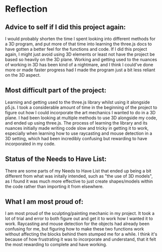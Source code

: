 # Reflection

## Advice to self if I did this project again:
I would probably shorten the time I spent looking into different methods for a 3D program, and put more of that time into learning the three.js docs to have gotten a better feel for the functions and code. If I did this project again, I might just avoid using 3D elements or least not have the project be based so heavily on the 3D plane. Working and getting used to the nuances of working in 3D has been kind of a nightmare, and I think I could've done more or made faster progress had I made the program just a bit less reliant on the 3D aspect.

## Most difficult part of the project:

Learning and getting used to the three.js library whilst using it alongside p5.js. I took a considerable amount of time in the beginning of the project to figure out how I could incorporate the art mechanics I wanted to do in a 3D plane. I had been looking at multiple methods to use 3D alongside my code, and ended up using three.js. The process of learning the library and its nuances initially made writing code slow and tricky in getting it to work, especially when learning how to use raycasting and mouse detection in a 3D setting, which had been incredibly confusing but rewarding to have incorporated in my code.

## Status of the Needs to Have List:
There are some parts of my Needs to Have List that ended up being a bit different from what was initally intended, such as "the use of 3D models", as I found it was much more effective to just create shapes/models within the code rather than importing it from elsewhere.

## What I am most proud of:
I am most proud of the sculpting/painting mechanic in my project. It took a lot of trial and error to both figure out and get it to work how I wanted it to work. Raycasting and mouse detection for the objects had already been confusing for me, but figuring how to make these two functions work without affecting the blocks behind them stumped me for a while. I think it's because of how frustrating it was to incorporate and understand, that it felt the most rewarding to complete and have working.